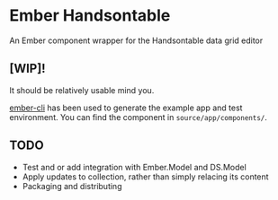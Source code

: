 # Ember Handsontable

An Ember component wrapper for the Handsontable data grid editor

## [WIP]!

It should be relatively usable mind you. 

[ember-cli](http://www.ember-cli.com/) has been used to generate the example app and test environment. You can find the component in `source/app/components/`.

## TODO

* Test and or add integration with Ember.Model and DS.Model
* Apply updates to collection, rather than simply relacing its content
* Packaging and distributing
